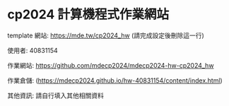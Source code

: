 # cp2024 計算機程式作業網站

template 網站: https://mde.tw/cp2024_hw (請完成設定後刪除這一行)

使用者: 40831154

作業網站: https://github.com/mdecp2024/mdecp2024-hw-cp2024_hw

作業倉儲: (https://mdecp2024.github.io/hw-40831154/content/index.html)

其他資訊: 請自行填入其他相關資料

